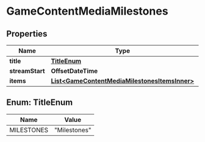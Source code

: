 

# GameContentMediaMilestones


## Properties

| Name | Type | Description | Notes |
|------------ | ------------- | ------------- | -------------|
|**title** | [**TitleEnum**](#TitleEnum) |  |  [optional] |
|**streamStart** | **OffsetDateTime** |  |  [optional] |
|**items** | [**List&lt;GameContentMediaMilestonesItemsInner&gt;**](GameContentMediaMilestonesItemsInner.md) |  |  [optional] |



## Enum: TitleEnum

| Name | Value |
|---- | -----|
| MILESTONES | &quot;Milestones&quot; |



